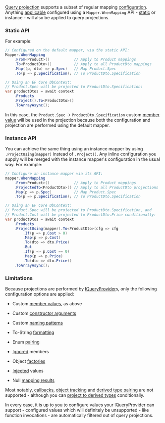 [Query projection](/query-projection) supports a subset of regular mapping [configuration](/configuration). Anything [applicable](#limitations) configured using a `Mapper.WhenMapping` API - [static](/Static-vs-Instance-Mappers) or instance - will also be applied to query projections.

### Static API

For example:

```cs
// Configured on the default mapper, via the static API:
Mapper.WhenMapping
    .From<Product>()           // Apply to Product mappings
    .To<ProductDto>()          // Apply to all ProductDto mappings
    .Map((p, dto) => p.Spec)   // Map Product.Spec
    .To(p => p.Specification); // To ProductDto.Specification

// Using an EF Core DbContext;
// Product.Spec will be projected to ProductDto.Specification:
var productDtos = await context
    .Products
    .Project().To<ProductDto>()
    .ToArrayAsync();
```

In this case, the `Product.Spec` -> `ProductDto.Specification` custom [member value](/configuration/Member-Values) will be used in the projection because both the configuration and projection are performed using the default mapper.

### Instance API

You can achieve the same thing using an instance mapper by using `.ProjectUsing(mapper)` instead of `.Project()`. Any inline configuration you supply will be merged with the instance mapper's configuration in the usual way. For example:

```cs
// Configure an instance mapper via its API:
mapper.WhenMapping
    .From<Product>()           // Apply to Product mappings
    .ProjectedTo<ProductDto>() // Apply to all ProductDto projections
    .Map(p => p.Spec)          // Map Product.Spec
    .To(p => p.Specification); // To ProductDto.Specification

// Using an EF Core DbContext;
// Product.Spec will be projected to ProductDto.Specification, and 
// Product.Cost will be projected to ProductDto.Price conditionally:
var productDtos = await context
    .Products
    .ProjectUsing(mapper).To<ProductDto>(cfg => cfg
        .If(p => p.Cost > 0)
        .Map(p => p.Cost)
        .To(dto => dto.Price)
        .But
        .If(p => p.Cost == 0)
        .Map(p => p.Price)
        .To(dto => dto.Price))
    .ToArrayAsync();
```

### Limitations

Because projections are performed by [IQueryProvider](https://docs.microsoft.com/en-us/dotnet/api/system.linq.iqueryprovider)s, only the following configuration options are applied:

- Custom [member values](/configuration/Member-Values), as above

- Custom [constructor arguments](/configuration/Constructor-Arguments)

- Custom [naming patterns](/configuration/Member-Name-Patterns)

- To-String [formatting](/configuration/To-String-Formatting)

- Enum [pairing](/configuration/Enum-Mapping#configuring-enum-pairs)

- [Ignored](/configuration/Ignoring-Target-Members) members

- Object [factories](/configuration/Object-Construction)

- [Injected](/configuration/Dependency-Injection) values

- Null [mapping results](/configuration/Null-Results)

Most notably, [callbacks](/configuration/Mapping-Callbacks), [object tracking](/configuration/Mapped-Object-Tracking) and [derived type pairing](/configuration/Pairing-Derived-Types) are not supported - although you can [project to derived types](/query-projection/Derived-Types) conditionally.

In every case, it is up to you to configure values your IQueryProvider can support - configured values which will definitely be unsupported - like function invocations - are automatically filtered out of query projections.
